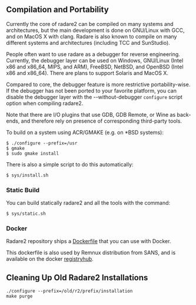 ## Compilation and Portability

Currently the core of radare2 can be compiled on many systems and architectures, but the main development is done on GNU/Linux with GCC, and on MacOS X with clang. Radare is also known to compile on many different systems and architectures (including TCC and SunStudio).

People often want to use radare as a debugger for reverse engineering. Currently, the debugger layer can be used on Windows, GNU/Linux (Intel x86 and x86_64, MIPS, and ARM), FreeBSD, NetBSD, and OpenBSD (Intel x86 and x86_64). There are plans to support Solaris and MacOS X.

Compared to core, the debugger feature is more restrictive portability-wise. If the debugger has not been ported to your favorite platform, you can disable the debugger layer with the --without-debugger `configure` script option when compiling radare2.

Note that there are I/O plugins that use GDB, GDB Remote, or Wine as back-ends, and therefore rely on presence of corresponding third-party tools.

To build on a system using ACR/GMAKE (e.g. on *BSD systems):

    $ ./configure --prefix=/usr
    $ gmake
    $ sudo gmake install

There is also a simple script to do this automatically:

    $ sys/install.sh

### Static Build

You can build statically radare2 and all the tools with the command:

    $ sys/static.sh

### Docker

Radare2 repository ships a [Dockerfile](https://github.com/radare/radare2/blob/master/doc/Dockerfile) that you can use with Docker.

This dockerfile is also used by Remnux distribution from SANS, and is available on the docker [registryhub](https://registry.hub.docker.com/u/remnux/radare2/).

## Cleaning Up Old Radare2 Installations

    ./configure --prefix=/old/r2/prefix/installation
    make purge
